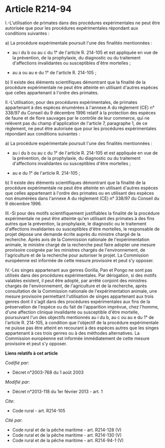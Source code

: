# Article R214-94

I.-L'utilisation de primates dans des procédures expérimentales ne peut être autorisée que pour les procédures expérimentales
répondant aux conditions suivantes : 

a) La procédure expérimentale poursuit l'une des finalités mentionnées :

- au i du b ou au c du 1° de l'article R. 214-105 et est appliquée en vue de la prévention, de la prophylaxie, du diagnostic
ou du traitement d'affections invalidantes ou susceptibles d'être mortelles ;

- au a ou au e du 1° de l'article R. 214-105 ; 

b) Il existe des éléments scientifiques démontrant que la finalité de la procédure expérimentale ne peut être atteinte en
utilisant d'autres espèces que celles appartenant à l'ordre des primates. 

II.-L'utilisation, pour des procédures expérimentales, de primates appartenant à des espèces énumérées à l'annexe A du
règlement (CE) n° 338/97 du Conseil du 9 décembre 1996 relatif à la protection des espèces de faune et de flore sauvages par
le contrôle de leur commerce, qui ne relèvent pas du champ d'application de l'article 7, paragraphe 1, de ce règlement, ne
peut être autorisée que pour les procédures expérimentales répondant aux conditions suivantes : 

a) La procédure expérimentale poursuit l'une des finalités mentionnées :

- au i du b ou au c du 1° de l'article R. 214-105 et est appliquée en vue de la prévention, de la prophylaxie, du diagnostic
ou du traitement d'affections invalidantes ou susceptibles d'être mortelles ;

- au e du 1° de l'article R. 214-105 ; 

b) Il existe des éléments scientifiques démontrant que la finalité de la procédure expérimentale ne peut être atteinte en
utilisant d'autres espèces que celles appartenant à l'ordre des primates ou en utilisant des espèces non énumérées dans
l'annexe A du règlement (CE) n° 338/97 du Conseil du 9 décembre 1996. 

III.-Si pour des motifs scientifiquement justifiables la finalité de la procédure expérimentale ne peut être atteinte qu'en
utilisant des primates à des fins autres que la prévention, la prophylaxie, le diagnostic ou le traitement d'affections
invalidantes ou susceptibles d'être mortelles, le responsable de projet dépose une demande écrite auprès du ministre chargé
de la recherche. Après avis de la Commission nationale de l'expérimentation animale, le ministre chargé de la recherche peut
faire adopter une mesure provisoire cosignée par les ministres chargés de l'environnement, de l'agriculture et de la
recherche pour autoriser le projet. La Commission européenne est informée de cette mesure provisoire et peut s'y opposer. 

IV.-Les singes appartenant aux genres Gorilla, Pan et Pongo ne sont pas utilisés dans des procédures expérimentales. Par
dérogation, si des motifs valables existent, il peut être adopté, par arrêté conjoint des ministres chargés de
l'environnement, de l'agriculture et de la recherche, après consultation de la Commission nationale de l'expérimentation
animale, une mesure provisoire permettant l'utilisation de singes appartenant aux trois genres dont il s'agit dans des
procédures expérimentales aux fins de la préservation de l'espèce ou du fait de l'apparition imprévue, chez l'homme, d'une
affection clinique invalidante ou susceptible d'être mortelle, poursuivant l'un des objectifs mentionnés au i du b, au c ou
au e du 1° de l'article R. 214-105, à condition que l'objectif de la procédure expérimentale ne puisse pas être atteint en
recourant à des espèces autres que les singes appartenant à ces trois genres ou à des méthodes alternatives. La Commission
européenne est informée immédiatement de cette mesure provisoire et peut s'y opposer.

**Liens relatifs à cet article**

_Codifié par_:

  - Décret n°2003-768 du 1 août 2003

_Modifié par_:

  - Décret n°2013-118 du 1er février 2013 - art. 1

_Cite_:

  - Code rural - art. R214-105

_Cité par_:

  - Code rural et de la pêche maritime - art. R214-128 (V)
  - Code rural et de la pêche maritime - art. R214-130 (V)
  - Code rural et de la pêche maritime - art. R214-94-1 (V)
